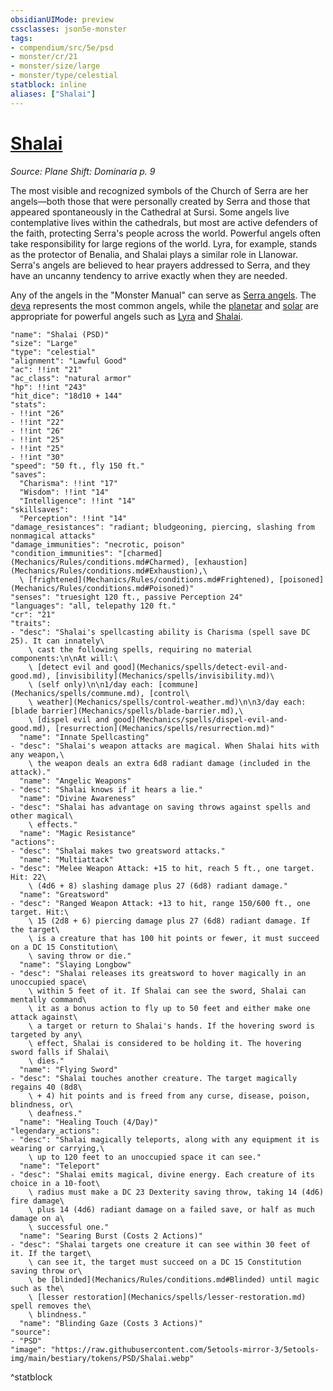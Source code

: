 ```yaml
---
obsidianUIMode: preview
cssclasses: json5e-monster
tags:
- compendium/src/5e/psd
- monster/cr/21
- monster/size/large
- monster/type/celestial
statblock: inline
aliases: ["Shalai"]
---
```

# [Shalai](Mechanics\bestiary\npc/shalai-psd.md)
*Source: Plane Shift: Dominaria p. 9*  

The most visible and recognized symbols of the Church of Serra are her angels—both those that were personally created by Serra and those that appeared spontaneously in the Cathedral at Sursi. Some angels live contemplative lives within the cathedrals, but most are active defenders of the faith, protecting Serra's people across the world. Powerful angels often take responsibility for large regions of the world. Lyra, for example, stands as the protector of Benalia, and Shalai plays a similar role in Llanowar. Serra's angels are believed to hear prayers addressed to Serra, and they have an uncanny tendency to arrive exactly when they are needed.

Any of the angels in the "Monster Manual" can serve as [Serra angels](Mechanics/bestiary/celestial/serra-angel-psd.md). The [deva](Mechanics/bestiary/celestial/deva.md) represents the most common angels, while the [planetar](Mechanics/bestiary/celestial/planetar.md) and [solar](Mechanics/bestiary/celestial/solar.md) are appropriate for powerful angels such as [Lyra](Mechanics/bestiary/npc/lyra-psd.md) and [Shalai](Mechanics/bestiary/npc/shalai-psd.md).

```statblock
"name": "Shalai (PSD)"
"size": "Large"
"type": "celestial"
"alignment": "Lawful Good"
"ac": !!int "21"
"ac_class": "natural armor"
"hp": !!int "243"
"hit_dice": "18d10 + 144"
"stats":
- !!int "26"
- !!int "22"
- !!int "26"
- !!int "25"
- !!int "25"
- !!int "30"
"speed": "50 ft., fly 150 ft."
"saves":
  "Charisma": !!int "17"
  "Wisdom": !!int "14"
  "Intelligence": !!int "14"
"skillsaves":
  "Perception": !!int "14"
"damage_resistances": "radiant; bludgeoning, piercing, slashing from nonmagical attacks"
"damage_immunities": "necrotic, poison"
"condition_immunities": "[charmed](Mechanics/Rules/conditions.md#Charmed), [exhaustion](Mechanics/Rules/conditions.md#Exhaustion),\
  \ [frightened](Mechanics/Rules/conditions.md#Frightened), [poisoned](Mechanics/Rules/conditions.md#Poisoned)"
"senses": "truesight 120 ft., passive Perception 24"
"languages": "all, telepathy 120 ft."
"cr": "21"
"traits":
- "desc": "Shalai's spellcasting ability is Charisma (spell save DC 25). It can innately\
    \ cast the following spells, requiring no material components:\n\nAt will:\
    \ [detect evil and good](Mechanics/spells/detect-evil-and-good.md), [invisibility](Mechanics/spells/invisibility.md)\
    \ (self only)\n\n1/day each: [commune](Mechanics/spells/commune.md), [control\
    \ weather](Mechanics/spells/control-weather.md)\n\n3/day each: [blade barrier](Mechanics/spells/blade-barrier.md),\
    \ [dispel evil and good](Mechanics/spells/dispel-evil-and-good.md), [resurrection](Mechanics/spells/resurrection.md)"
  "name": "Innate Spellcasting"
- "desc": "Shalai's weapon attacks are magical. When Shalai hits with any weapon,\
    \ the weapon deals an extra 6d8 radiant damage (included in the attack)."
  "name": "Angelic Weapons"
- "desc": "Shalai knows if it hears a lie."
  "name": "Divine Awareness"
- "desc": "Shalai has advantage on saving throws against spells and other magical\
    \ effects."
  "name": "Magic Resistance"
"actions":
- "desc": "Shalai makes two greatsword attacks."
  "name": "Multiattack"
- "desc": "Melee Weapon Attack: +15 to hit, reach 5 ft., one target. Hit: 22\
    \ (4d6 + 8) slashing damage plus 27 (6d8) radiant damage."
  "name": "Greatsword"
- "desc": "Ranged Weapon Attack: +13 to hit, range 150/600 ft., one target. Hit:\
    \ 15 (2d8 + 6) piercing damage plus 27 (6d8) radiant damage. If the target\
    \ is a creature that has 100 hit points or fewer, it must succeed on a DC 15 Constitution\
    \ saving throw or die."
  "name": "Slaying Longbow"
- "desc": "Shalai releases its greatsword to hover magically in an unoccupied space\
    \ within 5 feet of it. If Shalai can see the sword, Shalai can mentally command\
    \ it as a bonus action to fly up to 50 feet and either make one attack against\
    \ a target or return to Shalai's hands. If the hovering sword is targeted by any\
    \ effect, Shalai is considered to be holding it. The hovering sword falls if Shalai\
    \ dies."
  "name": "Flying Sword"
- "desc": "Shalai touches another creature. The target magically regains 40 (8d8\
    \ + 4) hit points and is freed from any curse, disease, poison, blindness, or\
    \ deafness."
  "name": "Healing Touch (4/Day)"
"legendary_actions":
- "desc": "Shalai magically teleports, along with any equipment it is wearing or carrying,\
    \ up to 120 feet to an unoccupied space it can see."
  "name": "Teleport"
- "desc": "Shalai emits magical, divine energy. Each creature of its choice in a 10-foot\
    \ radius must make a DC 23 Dexterity saving throw, taking 14 (4d6) fire damage\
    \ plus 14 (4d6) radiant damage on a failed save, or half as much damage on a\
    \ successful one."
  "name": "Searing Burst (Costs 2 Actions)"
- "desc": "Shalai targets one creature it can see within 30 feet of it. If the target\
    \ can see it, the target must succeed on a DC 15 Constitution saving throw or\
    \ be [blinded](Mechanics/Rules/conditions.md#Blinded) until magic such as the\
    \ [lesser restoration](Mechanics/spells/lesser-restoration.md) spell removes the\
    \ blindness."
  "name": "Blinding Gaze (Costs 3 Actions)"
"source":
- "PSD"
"image": "https://raw.githubusercontent.com/5etools-mirror-3/5etools-img/main/bestiary/tokens/PSD/Shalai.webp"
```
^statblock